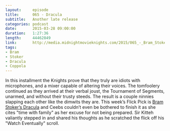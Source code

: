 ```yaml
---
layout:     episode
title:      065 - Dracula
subtitle:   Another late release
categories: podcast
date:       2015-03-28 09:00:00
duration:   1:27:36
length:     44462849
link:       http://media.midnightmovieknights.com/2015/065_-_Bram_Stokers_Dracula.m4a
tags:
- Bram
- Stoker
- Dracula
- Coppola
---
```

In this installment the Knights prove that they truly are idiots with microphones, and a mixer capable of altering their voices. The tomfoolery continued as they arrived at their verbal joust, the Tournament of Segments, unarmed, and without their trusty steeds. The result is a couple ninnies slapping each other like the dimwits they are. This week’s Flick Pick is [Bram Stoker’s Dracula](http://www.imdb.com/title/tt0103874/) and Ceebs couldn’t even be bothered to finish it as she cites "time with family" as her excuse for not being prepared. Sir Kitteh valiantly stepped in and shared his thoughts as he scratched the flick off his "Watch Eventually" scroll.